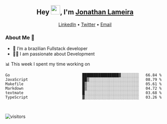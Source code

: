 <h2 align="center">Hey <img src="https://github.com/TheDudeThatCode/TheDudeThatCode/blob/master/Assets/Hi.gif" width="29">, I'm <a href="https://www.linkedin.com/in/jonathanlameira/">Jonathan Lameira</a></h2>
<p align="center">
  <a href="https://www.linkedin.com/in/jonathanlameira/">LinkedIn</a> •
  <a href="https://twitter.com/jlameira">Twitter</a> •
  <a href="mailto:jlameira@gmail.com">Email</a>
</p>

### About Me 🚀
- 🌱  I’m a brazilian Fullstack developer</br>
- 👨‍💻  I am passionate about Development</br>

<!-- ![Jonathan Lameira github stats](https://github-readme-stats.vercel.app/api?username=jlameirameli&show_icons=true&hide_border=true)&nbsp;&nbsp; -->

📊 This week I spent my time working on
<!--START_SECTION:waka-->

```text
Go                                ████████████████▓░░░░░░░░   66.84 %
JavaScript                        ██▒░░░░░░░░░░░░░░░░░░░░░░   08.79 %
Makefile                          █▒░░░░░░░░░░░░░░░░░░░░░░░   05.61 %
Markdown                          █▒░░░░░░░░░░░░░░░░░░░░░░░   04.72 %
textmate                          █░░░░░░░░░░░░░░░░░░░░░░░░   03.68 %
TypeScript                        ▓░░░░░░░░░░░░░░░░░░░░░░░░   03.26 %
```

<!--END_SECTION:waka-->

<br />

![visitors](https://visitor-badge.laobi.icu/badge?page_id=jlameira.jlameira)
